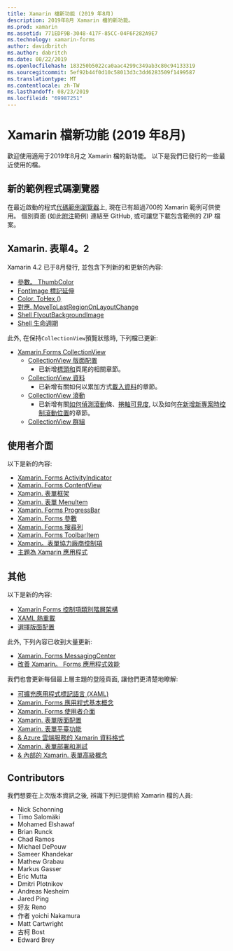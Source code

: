 ```yaml
---
title: Xamarin 檔新功能 (2019 年8月)
description: 2019年8月 Xamarin 檔的新功能。
ms.prod: xamarin
ms.assetid: 771EDF9B-3048-417F-85CC-04F6F282A9E7
ms.technology: xamarin-forms
author: davidbritch
ms.author: dabritch
ms.date: 08/22/2019
ms.openlocfilehash: 183250b5022ca0aac4299c349ab3c80c94133319
ms.sourcegitcommit: 5ef92b44f0d10c58013d3c3dd6283509f1499587
ms.translationtype: MT
ms.contentlocale: zh-TW
ms.lasthandoff: 08/23/2019
ms.locfileid: "69987251"
---
```

# <a name="xamarin-docs-whats-new-august-2019"></a>Xamarin 檔新功能 (2019 年8月)

歡迎使用適用于2019年8月之 Xamarin 檔的新功能。 以下是我們已發行的一些最近使用的檔。

## <a name="new-sample-code-browser"></a>新的範例程式碼瀏覽器

在最近啟動的程式[代碼範例瀏覽器](https://docs.microsoft.com/samples/browse/?products=xamarin)上, 現在已有超過700的 Xamarin 範例可供使用。 個別頁面 (如此[附注](https://docs.microsoft.com/samples/xamarin/xamarin-forms-samples/getstarted-notes-singlepage/)範例) 連結至 GitHub, 或可讓您下載包含範例的 ZIP 檔案。

## <a name="xamarinforms-42"></a>Xamarin. 表單4。2

Xamarin 4.2 已于8月發行, 並包含下列新的和更新的內容:

- [參數。 ThumbColor](~/xamarin-forms/user-interface/switch.md#switch-appearance)
- [FontImage 標記延伸](~/xamarin-forms/xaml/markup-extensions/consuming.md#fontimage-markup-extension)
- [Color. ToHex ()](~/xamarin-forms/user-interface/colors.md#additional-methods)
- [對應. MoveToLastRegionOnLayoutChange](~/xamarin-forms/user-interface/map.md#map-region-and-mapspan)
- [Shell FlyoutBackgroundImage](~/xamarin-forms/app-fundamentals/shell/flyout.md#flyout-background-image)
- [Shell 生命週期](~/xamarin-forms/app-fundamentals/shell/lifecycle.md)

此外, 在保持`CollectionView`預覽狀態時, 下列檔已更新:

- [Xamarin.Forms CollectionView](~/xamarin-forms/user-interface/collectionview/index.md)
  - [CollectionView 版面配置](~/xamarin-forms/user-interface/collectionview/layout.md)
    - 已新增[標頭和](~/xamarin-forms/user-interface/collectionview/layout.md#headers-and-footers)頁尾的相關章節。
  - [CollectionView 資料](~/xamarin-forms/user-interface/collectionview/populate-data.md)
    - 已新增有關如何以累加方式[載入資料](~/xamarin-forms/user-interface/collectionview/populate-data.md#load-data-incrementally)的章節。
  - [CollectionView 滾動](~/xamarin-forms/user-interface/collectionview/scrolling.md)
    - 已新增有關[如何偵測滾動](~/xamarin-forms/user-interface/collectionview/scrolling.md#detect-scrolling)條、[捲軸可見度](~/xamarin-forms/user-interface/collectionview/scrolling.md#scroll-bar-visibility), 以及如何[在新增新專案時控制滾動位置](~/xamarin-forms/user-interface/collectionview/scrolling.md#control-scroll-position-when-new-items-are-added)的章節。
  - [CollectionView 群組](~/xamarin-forms/user-interface/collectionview/grouping.md)

## <a name="user-interface"></a>使用者介面

以下是新的內容:

- [Xamarin. Forms ActivityIndicator](~/xamarin-forms/user-interface/activityindicator.md)
- [Xamarin. Forms ContentView](~/xamarin-forms/user-interface/layouts/contentview.md)
- [Xamarin. 表單框架](~/xamarin-forms/user-interface/layouts/frame.md)
- [Xamarin. 表單 MenuItem](~/xamarin-forms/user-interface/menuitem.md)
- [Xamarin. Forms ProgressBar](~/xamarin-forms/user-interface/progressbar.md)
- [Xamarin. Forms 參數](~/xamarin-forms/user-interface/switch.md)
- [Xamarin. Forms 搜尋列](~/xamarin-forms/user-interface/searchbar.md)
- [Xamarin. Forms ToolbarItem](~/xamarin-forms/user-interface/toolbaritem.md)
- [Xamarin。表單協力廠商控制項](~/xamarin-forms/user-interface/controls/thirdparty.md)
- [主題為 Xamarin 應用程式](~/xamarin-forms/user-interface/theming.md)

## <a name="other"></a>其他

以下是新的內容:

- [Xamarin Forms 控制項類別階層架構](~/xamarin-forms/internals/class-hierarchy.md)
- [XAML 熱重載](~/xamarin-forms/xaml/hot-reload.md)
- [選擇版面配置](~/xamarin-forms/user-interface/layouts/choose-layout.md)

此外, 下列內容已收到大量更新:

- [Xamarin. Forms MessagingCenter](~/xamarin-forms/app-fundamentals/messaging-center.md)
- [改善 Xamarin。 Forms 應用程式效能](~/xamarin-forms/deploy-test/performance.md)

我們也會更新每個最上層主題的登陸頁面, 讓他們更清楚地瞭解:

- [可擴充應用程式標記語言 (XAML)](~/xamarin-forms/xaml/index.yml)
- [Xamarin. Forms 應用程式基本概念](~/xamarin-forms/app-fundamentals/index.yml)
- [Xamarin. Forms 使用者介面](~/xamarin-forms/user-interface/index.yml)
- [Xamarin. 表單版面配置](~/xamarin-forms/user-interface/layouts/index.yml)
- [Xamarin. 表單平臺功能](~/xamarin-forms/platform/index.yml)
- [& Azure 雲端服務的 Xamarin 資料格式](~/xamarin-forms/data-cloud/index.yml)
- [Xamarin. 表單部署和測試](~/xamarin-forms/deploy-test/index.yml)
- [& 內部的 Xamarin. 表單高級概念](~/xamarin-forms/internals/index.yml)

## <a name="contributors"></a>Contributors

我們想要在上次版本資訊之後, 辨識下列已提供給 Xamarin 檔的人員:

- Nick Schonning
- Timo Salomäki
- Mohamed Elshawaf
- Brian Runck
- Chad Ramos
- Michael DePouw
- Sameer Khandekar
- Mathew Grabau
- Markus Gasser
- Eric Mutta
- Dmitri Plotnikov
- Andreas Nesheim
- Jared Ping
- 好友 Reno
- 作者 yoichi Nakamura
- Matt Cartwright
- 古柯 Bost
- Edward Brey
